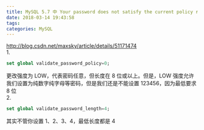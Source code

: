 ```yaml
---
title: MySQL 5.7 中 Your password does not satisfy the current policy requirements
date: 2018-03-14 19:43:58
tags:
categories: MySQL
---
```

http://blog.csdn.net/maxsky/article/details/51171474   
1. 
```sql
set global validate_password_policy=0;
```
更改强度为 LOW，代表密码任意，但长度在 8 位或以上。但是，LOW 强度允许我们设置为纯数字纯字母等密码，但是我们还是不能设置 123456，因为最低要求 8 位  
2. 
 ```sql
set global validate_password_length=4;
 ```
 其实不管你设置 1、2、3、4，最低长度都是 4